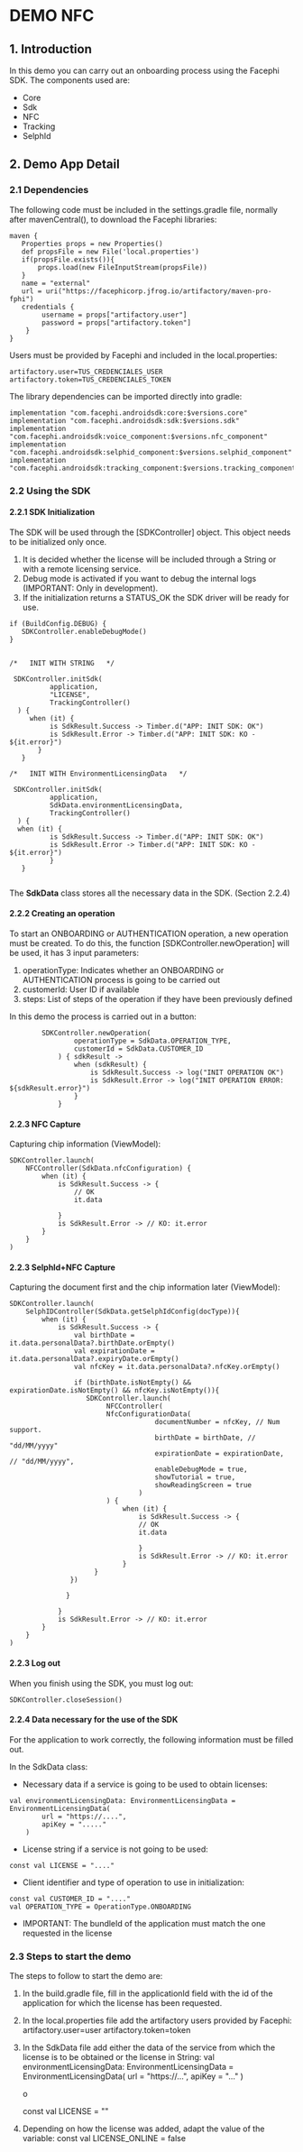 # DEMO NFC


## 1. Introduction

In this demo you can carry out an onboarding process using the Facephi SDK.
The components used are:

- Core
- Sdk
- NFC
- Tracking
- SelphId

## 2. Demo App Detail

### 2.1 Dependencies

The following code must be included in the settings.gradle file, normally after mavenCentral(), to download the Facephi libraries:

```
maven {
   Properties props = new Properties()
   def propsFile = new File('local.properties')
   if(propsFile.exists()){
       props.load(new FileInputStream(propsFile))
   }
   name = "external"
   url = uri("https://facephicorp.jfrog.io/artifactory/maven-pro-fphi")
   credentials {
        username = props["artifactory.user"] 
        password = props["artifactory.token"] 
    }
}

```

Users must be provided by Facephi and included in the local.properties:

```
artifactory.user=TUS_CREDENCIALES_USER
artifactory.token=TUS_CREDENCIALES_TOKEN
```

The library dependencies can be imported directly into gradle:

```
implementation "com.facephi.androidsdk:core:$versions.core"
implementation "com.facephi.androidsdk:sdk:$versions.sdk"
implementation "com.facephi.androidsdk:voice_component:$versions.nfc_component"
implementation "com.facephi.androidsdk:selphid_component:$versions.selphid_component"
implementation "com.facephi.androidsdk:tracking_component:$versions.tracking_component"

```


### 2.2 Using the SDK

#### 2.2.1 SDK Initialization

The SDK will be used through the [SDKController] object. This object needs to be initialized only once.
1. It is decided whether the license will be included through a String or with a remote licensing service.
2. Debug mode is activated if you want to debug the internal logs (IMPORTANT: Only in development).
3. If the initialization returns a STATUS_OK the SDK driver will be ready for use.

```
if (BuildConfig.DEBUG) {
   SDKController.enableDebugMode()
}


/*   INIT WITH STRING   */

 SDKController.initSdk(
          application,
          "LICENSE",
          TrackingController()
  ) {
     when (it) {
          is SdkResult.Success -> Timber.d("APP: INIT SDK: OK")
          is SdkResult.Error -> Timber.d("APP: INIT SDK: KO - ${it.error}")
       }
   }
  
/*   INIT WITH EnvironmentLicensingData   */

 SDKController.initSdk(
          application,
          SdkData.environmentLicensingData,
          TrackingController()
  ) {
  when (it) {
          is SdkResult.Success -> Timber.d("APP: INIT SDK: OK")
          is SdkResult.Error -> Timber.d("APP: INIT SDK: KO - ${it.error}")
          }
   }
        
```

The **SdkData** class stores all the necessary data in the SDK. (Section 2.2.4)


#### 2.2.2 Creating an operation

To start an ONBOARDING or AUTHENTICATION operation, a new operation must be created. To do this, the function [SDKController.newOperation] will be used, it has 3 input parameters:

1. operationType: Indicates whether an ONBOARDING or AUTHENTICATION process is going to be carried out
2. customerId: User ID if available
3. steps: List of steps of the operation if they have been previously defined

In this demo the process is carried out in a button:

```
        SDKController.newOperation(
                operationType = SdkData.OPERATION_TYPE,
                customerId = SdkData.CUSTOMER_ID
            ) { sdkResult ->
                when (sdkResult) {
                    is SdkResult.Success -> log("INIT OPERATION OK")
                    is SdkResult.Error -> log("INIT OPERATION ERROR: ${sdkResult.error}")
                }
            }
```


#### 2.2.3 NFC Capture

Capturing chip information (ViewModel):

```
SDKController.launch(
    NFCController(SdkData.nfcConfiguration) {
        when (it) {
            is SdkResult.Success -> {
                // OK
                it.data
                
            }
            is SdkResult.Error -> // KO: it.error
        }
    }
)
```

#### 2.2.3 SelphId+NFC Capture

Capturing the document first and the chip information later (ViewModel):


```
SDKController.launch(
    SelphIDController(SdkData.getSelphIdConfig(docType)){
        when (it) {
            is SdkResult.Success -> {
                val birthDate = it.data.personalData?.birthDate.orEmpty()
                val expirationDate = it.data.personalData?.expiryDate.orEmpty()
                val nfcKey = it.data.personalData?.nfcKey.orEmpty()

                if (birthDate.isNotEmpty() && expirationDate.isNotEmpty() && nfcKey.isNotEmpty()){
                   SDKController.launch(
                        NFCController(
                        NfcConfigurationData(
                                    documentNumber = nfcKey, // Num support.
                                    birthDate = birthDate, // "dd/MM/yyyy"
                                    expirationDate = expirationDate, // "dd/MM/yyyy",
                                    enableDebugMode = true,
                                    showTutorial = true,
                                    showReadingScreen = true
                                )
                        ) {
                            when (it) {
                                is SdkResult.Success -> {
                                // OK
                                it.data
                
                                }
                                is SdkResult.Error -> // KO: it.error
                            }
                     }
               })
                              
              }
                
            }
            is SdkResult.Error -> // KO: it.error
        }
    }
)
```

#### 2.2.3 Log out

When you finish using the SDK, you must log out:

```
SDKController.closeSession()
```
#### 2.2.4 Data necessary for the use of the SDK

For the application to work correctly, the following information must be filled out.

In the SdkData class:

- Necessary data if a service is going to be used to obtain licenses:

```
val environmentLicensingData: EnvironmentLicensingData = EnvironmentLicensingData(
        url = "https://....",
        apiKey = "....."
    )
```

- License string if a service is not going to be used:
```
const val LICENSE = "...." 
```

- Client identifier and type of operation to use in initialization:
```
const val CUSTOMER_ID = "...." 
val OPERATION_TYPE = OperationType.ONBOARDING

```


- IMPORTANT: The bundleId of the application must match the one requested in the license

### 2.3 Steps to start the demo

The steps to follow to start the demo are:

1. In the build.gradle file, fill in the applicationId field with the id of the application for which the license has been requested.

2. In the local.properties file add the artifactory users provided by Facephi:
   artifactory.user=user
   artifactory.token=token

3. In the SdkData file add either the data of the service from which the license is to be obtained or the license in String:
   val environmentLicensingData: EnvironmentLicensingData = EnvironmentLicensingData(
   url = "https://...",
   apiKey = "..."
   )

   o

   const val LICENSE = ""

4. Depending on how the license was added, adapt the value of the variable:
   const val LICENSE_ONLINE = false